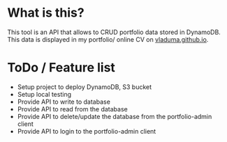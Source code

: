 # What is this?
This tool is an API that allows to CRUD portfolio data stored in DynamoDB.
This data is displayed in my portfolio/ online CV on [vladuma.github.io](https://vladuma.github.io/).

# ToDo / Feature list
* Setup project to deploy DynamoDB, S3 bucket
* Setup local testing
* Provide API to write to database
* Provide API to read from the database
* Provide API to delete/update the database from the portfolio-admin client
* Provide API to login to the portfolio-admin client